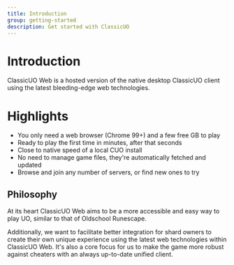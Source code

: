 ```yaml
---
title: Introduction
group: getting-started
description: Get started with ClassicUO
---
```

# Introduction

ClassicUO Web is a hosted version of the native desktop ClassicUO client using the latest bleeding-edge web technologies. 

# Highlights
- You only need a web browser (Chrome 99+) and a few free GB to play
- Ready to play the first time in minutes, after that seconds
- Close to native speed of a local CUO install
- No need to manage game files, they're automatically fetched and updated
- Browse and join any number of servers, or find new ones to try

## Philosophy

At its heart ClassicUO Web aims to be a more accessible and easy way to play UO, similar to that of Oldschool Runescape.

Additionally, we want to facilitate better integration for shard owners to create their own unique experience using the latest web technologies within ClassicUO Web.
It's also a core focus for us to make the game more robust against cheaters with an always up-to-date unified client.
